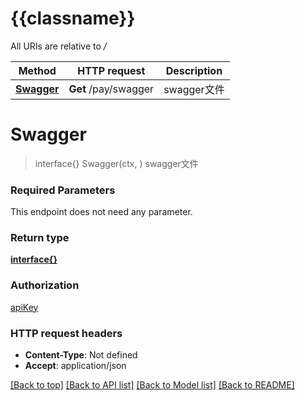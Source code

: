# {{classname}}

All URIs are relative to */*

Method | HTTP request | Description
------------- | ------------- | -------------
[**Swagger**](SwaggerApi.md#Swagger) | **Get** /pay/swagger | swagger文件

# **Swagger**
> interface{} Swagger(ctx, )
swagger文件

### Required Parameters
This endpoint does not need any parameter.

### Return type

[**interface{}**](interface{}.md)

### Authorization

[apiKey](../README.md#apiKey)

### HTTP request headers

 - **Content-Type**: Not defined
 - **Accept**: application/json

[[Back to top]](#) [[Back to API list]](../README.md#documentation-for-api-endpoints) [[Back to Model list]](../README.md#documentation-for-models) [[Back to README]](../README.md)

